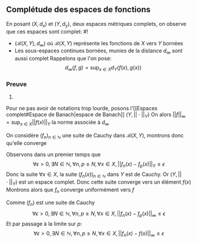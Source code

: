 ## Complétude des espaces de fonctions
En posant $(X, d_x)$ et $(Y, d_y)$, deux espaces métriques complets, on observe que ces espaces sont complet: #!

- $(\mathcal B (X, Y), d_\infty)$ où $\mathcal B(X, Y)$ représente les fonctions de $X$ vers $Y$ bornées
- Les sous-espaces continues bornées, munies de la distance $d_\infty$ sont aussi complet
Rappelons que l'on pose: $$d_\infty(f,g) = \sup_{x \in X}d_Y(f(x), g(x))$$
<!--ID: 1729504820718-->


### Preuve

1)
Pour ne pas avoir de notations trop lourde, posons l'[[Espaces complet#Espace de Banach|espace de Banach]] $(Y, ||\cdot||_Y)$
On alors $||f||_\infty = \sup_{x \in X}||f(x)||_Y$ la norme associée à $d_\infty$

On considère $(f_n)_{n\in \mathbb N}$ une suite de Cauchy dans $\mathcal B(X, Y)$, montrons donc qu'elle converge

Observons dans un premier temps que
$$\forall \epsilon> 0, \exists N \in \mathbb N, \forall n, p \geq N, \forall x \in X, ||f_n(x) - f_p(x)||_Y \leq \epsilon$$
Donc la suite $\forall x \in X$, la suite $(f_n(x))_{n \in \mathbb N}$ dans $Y$ est de Cauchy. Or $(Y, ||\cdot||_Y)$ est un espace complet. Donc cette suite converge vers un élément $f(x)$
Montrons alors que $f_n$ converge uniformément vers $f$

Comme $(f_n)$ est une suite de Cauchy
$$\forall \epsilon> 0, \exists N \in \mathbb N, \forall n, p \geq N, \forall x \in X, ||f_n(x) - f_p(x)||_\infty \leq \epsilon$$
Et par passage à la limite sur $p$:
$$\forall \epsilon> 0, \exists N \in \mathbb N, \forall n, p \geq N, \forall x \in X, ||f_n(x) - f(x)||_\infty \leq \epsilon$$

